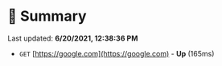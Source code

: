 # 📖 Summary
Last updated: **6/20/2021, 12:38:36 PM**

- `GET` [https://google.com](https://google.com) - **Up** (165ms)
